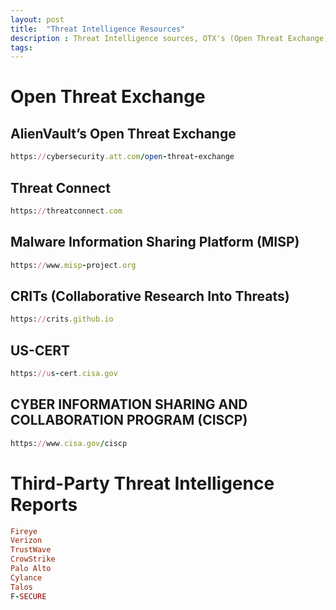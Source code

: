 ```yaml
---
layout: post
title:  "Threat Intelligence Resources"
description : Threat Intelligence sources, OTX's (Open Threat Exchange), Intel Reports.
tags: 
---
```


# Open Threat Exchange

## AlienVault’s Open Threat Exchange
```ruby
https://cybersecurity.att.com/open-threat-exchange
```

## Threat Connect
```ruby
https://threatconnect.com
 ```
 
 ## Malware Information Sharing Platform (MISP) 
 ```ruby
 https://www.misp-project.org
 ```
 
 ## CRITs (Collaborative Research Into Threats)
 ```ruby
 https://crits.github.io
 ```

## US-CERT
```ruby
https://us-cert.cisa.gov
```

## CYBER INFORMATION SHARING AND COLLABORATION PROGRAM (CISCP)
 ```ruby
https://www.cisa.gov/ciscp
```

# Third-Party Threat Intelligence Reports

```ruby
Fireye
Verizon
TrustWave
CrowStrike
Palo Alto
Cylance
Talos
F-SECURE
```
